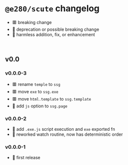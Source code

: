 
# `@e280/scute` changelog
- 🟥 breaking change
- 🔶 deprecation or possible breaking change
- 🍏 harmless addition, fix, or enhancement

<br/>

## v0.0

### v0.0.0-3
- 🟥 rename `temple` to `ssg`
- 🟥 move `exe` to `ssg.exe`
- 🟥 move `html.template` to `ssg.template`
- 🍏 add `js` option to `ssg.page`

### v0.0.0-2
- 🍏 add `.exe.js` script execution and `exe` exported fn
- 🍏 reworked watch routine, now has deterministic order

### v0.0.0-1
- 🍏 first release

